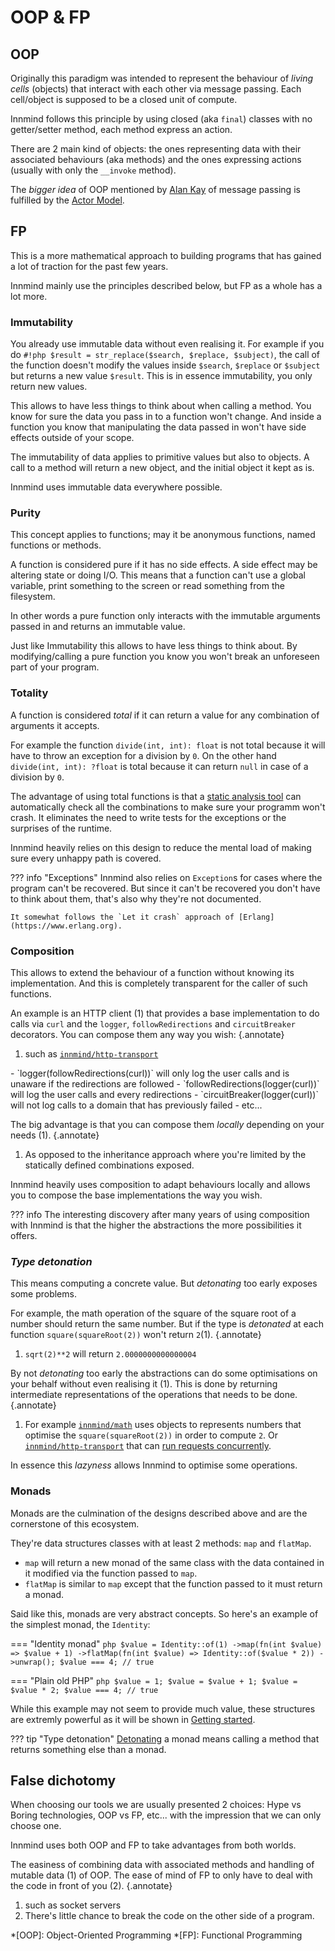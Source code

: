 # OOP & FP

## OOP

Originally this paradigm was intended to represent the behaviour of _living cells_ (objects) that interact with each other via message passing. Each cell/object is supposed to be a closed unit of compute.

Innmind follows this principle by using closed (aka `final`) classes with no getter/setter method, each method express an action.

There are 2 main kind of objects: the ones representing data with their associated behaviours (aka methods) and the ones expressing actions (usually with only the `__invoke` method).

The _bigger idea_ of OOP mentioned by [Alan Kay](https://en.wikipedia.org/wiki/Alan_Kay) of message passing is fulfilled by the [Actor Model](../getting-started/concurrency/distributed.md#actor-model).

## FP

This is a more mathematical approach to building programs that has gained a lot of traction for the past few years.

Innmind mainly use the principles described below, but FP as a whole has a lot more.

### Immutability

You already use immutable data without even realising it. For example if you do `#!php $result = str_replace($search, $replace, $subject)`, the call of the function doesn't modify the values inside `$search`, `$replace` or `$subject` but returns a new value `$result`. This is in essence immutability, you only return new values.

This allows to have less things to think about when calling a method. You know for sure the data you pass in to a function won't change. And inside a function you know that manipulating the data passed in won't have side effects outside of your scope.

The immutability of data applies to primitive values but also to objects. A call to a method will return a new object, and the initial object it kept as is.

Innmind uses immutable data everywhere possible.

### Purity

This concept applies to functions; may it be anonymous functions, named functions or methods.

A function is considered pure if it has no side effects. A side effect may be altering state or doing I/O. This means that a function can't use a global variable, print something to the screen or read something from the filesystem.

In other words a pure function only interacts with the immutable arguments passed in and returns an immutable value.

Just like Immutability this allows to have less things to think about. By modifying/calling a pure function you know you won't break an unforeseen part of your program.

### Totality

A function is considered _total_ if it can return a value for any combination of arguments it accepts.

For example the function `divide(int, int): float` is not total because it will have to throw an exception for a division by `0`. On the other hand `divide(int, int): ?float` is total because it can return `null` in case of a division by `0`.

The advantage of using total functions is that a [static analysis tool](development.md#type-strictness) can automatically check all the combinations to make sure your programm won't crash. It eliminates the need to write tests for the exceptions or the surprises of the runtime.

Innmind heavily relies on this design to reduce the mental load of making sure every unhappy path is covered.

??? info "Exceptions"
    Innmind also relies on `Exception`s for cases where the program can't be recovered. But since it can't be recovered you don't have to think about them, that's also why they're not documented.

    It somewhat follows the `Let it crash` approach of [Erlang](https://www.erlang.org).

### Composition

This allows to extend the behaviour of a function without knowing its implementation. And this is completely transparent for the caller of such functions.

An example is an HTTP client (1) that provides a base implementation to do calls via `curl` and the `logger`, `followRedirections` and `circuitBreaker` decorators. You can compose them any way you wish:
{.annotate}

1. such as [`innmind/http-transport`](https://github.com/Innmind/HttpTransport)

<div markdown>
- `logger(followRedirections(curl))` will only log the user calls and is unaware if the redirections are followed
- `followRedirections(logger(curl))` will log the user calls and every redirections
- `circuitBreaker(logger(curl))` will not log calls to a domain that has previously failed
- etc...
</div>

The big advantage is that you can compose them _locally_ depending on your needs (1).
{.annotate}

1. As opposed to the inheritance approach where you're limited by the statically defined combinations exposed.

Innmind heavily uses composition to adapt behaviours locally and allows you to compose the base implementations the way you wish.

??? info
    The interesting discovery after many years of using composition with Innmind is that the higher the abstractions the more possibilities it offers.

### _Type detonation_

This means computing a concrete value. But _detonating_ too early exposes some problems.

For example, the math operation of the square of the square root of a number should return the same number. But if the type is _detonated_ at each function `square(squareRoot(2))` won't return `2`(1).
{.annotate}

1. `sqrt(2)**2` will return `2.0000000000000004`

By not _detonating_ too early the abstractions can do some optimisations on your behalf without even realising it (1). This is done by returning intermediate representations of the operations that needs to be done.
{.annotate}

1. For example [`innmind/math`](https://github.com/Innmind/Math) uses objects to represents numbers that optimise the `square(squareRoot(2))` in order to compute `2`. Or [`innmind/http-transport`](https://github.com/Innmind/HttpTransport) that can [run requests concurrently](../getting-started/concurrency/http.md).

In essence this _lazyness_ allows Innmind to optimise some operations.

### Monads

Monads are the culmination of the designs described above and are the cornerstone of this ecosystem.

They're data structures classes with at least 2 methods: `map` and `flatMap`.

- `map` will return a new monad of the same class with the data contained in it modified via the function passed to `map`.
- `flatMap` is similar to `map` except that the function passed to it must return a monad.

Said like this, monads are very abstract concepts. So here's an example of the simplest monad, the `Identity`:

=== "Identity monad"
    ```php
    $value = Identity::of(1)
        ->map(fn(int $value) => $value + 1)
        ->flatMap(fn(int $value) => Identity::of($value * 2))
        ->unwrap();
    $value === 4; // true
    ```

=== "Plain old PHP"
    ```php
    $value = 1;
    $value = $value + 1;
    $value = $value * 2;
    $value === 4; // true
    ```

While this example may not seem to provide much value, these structures are extremly powerful as it will be shown in [Getting started](../getting-started/index.md).

??? tip "Type detonation"
    [Detonating](#type-detonation) a monad means calling a method that returns something else than a monad.

## False dichotomy

When choosing our tools we are usually presented 2 choices: Hype vs Boring technologies, OOP vs FP, etc... with the impression that we can only choose one.

Innmind uses both OOP and FP to take advantages from both worlds.

The easiness of combining data with associated methods and handling of mutable data (1) of OOP. The ease of mind of FP to only have to deal with the code in front of you (2).
{.annotate}

1. such as socket servers
2. There's little chance to break the code on the other side of a program.

*[OOP]: Object-Oriented Programming
*[FP]: Functional Programming
